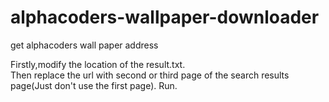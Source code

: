# alphacoders-wallpaper-downloader
get alphacoders wall paper address

Firstly,modify the location of the result.txt.  
Then replace the url with second or third page of the search results page(Just don't use the first page).
Run.
